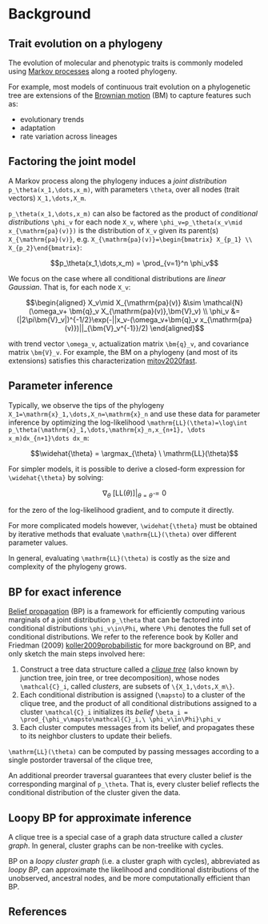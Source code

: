 # Background

## Trait evolution on a phylogeny
The evolution of molecular and phenotypic traits is commonly modeled using
[Markov processes](https://en.wikipedia.org/wiki/Markov_chain) along a rooted
phylogeny.

For example, most models of continuous trait evolution on a phylogenetic tree
are extensions of the
[Brownian motion](https://en.wikipedia.org/wiki/Wiener_process) (BM) to capture
features such as:
- evolutionary trends
- adaptation
- rate variation across lineages

## Factoring the joint model
A Markov process along the phylogeny induces a *joint distribution*
``p_\theta(x_1,\dots,x_m)``, with parameters ``\theta``, over all nodes
(trait vectors) ``X_1,\dots,X_m``.

``p_\theta(x_1,\dots,x_m)`` can also be factored as the product of *conditional
distributions* ``\phi_v`` for each node ``X_v``, where
``\phi_v=p_\theta(x_v\mid x_{\mathrm{pa}(v)})`` is the distribution of ``X_v``
given its parent(s) ``X_{\mathrm{pa}(v)}``, e.g.
``X_{\mathrm{pa}(v)}=\begin{bmatrix} X_{p_1} \\ X_{p_2}\end{bmatrix}``:
```math
p_\theta(x_1,\dots,x_m) = \prod_{v=1}^n \phi_v
```

We focus on the case where all conditional distributions are *linear Gaussian*.
That is, for each node ``X_v``:
```math
\begin{aligned}
X_v\mid X_{\mathrm{pa}(v)} &\sim \mathcal{N}(\omega_v+
\bm{q}_v X_{\mathrm{pa}(v)},\bm{V}_v) \\
\phi_v &= (|2\pi\bm{V}_v|)^{-1/2}\exp(-||x_v-(\omega_v+\bm{q}_v x_{\mathrm{pa}(v)})||_{\bm{V}_v^{-1}}/2)
\end{aligned}
```
with trend vector ``\omega_v``, actualization matrix ``\bm{q}_v``, and
covariance matrix ``\bm{V}_v``. For example, the BM on a phylogeny
(and most of its extensions)
satisfies this characterization [mitov2020fast](@cite).

## Parameter inference
Typically, we observe the tips of the phylogeny
``X_1=\mathrm{x}_1,\dots,X_n=\mathrm{x}_n`` and use these data for parameter
inference by optimizing the log-likelihood
``\mathrm{LL}(\theta)=\log\int p_\theta(\mathrm{x}_1,\dots,\mathrm{x}_n,x_{n+1},
\dots x_m)dx_{n+1}\dots dx_m``:
```math
\widehat{\theta} = \argmax_{\theta} \ \mathrm{LL}(\theta)
```

For simpler models, it is possible to derive a closed-form expression for
``\widehat{\theta}`` by solving:
```math
\nabla_\theta \ [\mathrm{LL}(\theta)]|_{\theta=\widehat{\theta}}=0
```
for the zero of the log-likelihood gradient, and to compute it directly.

For more complicated models however, ``\widehat{\theta}`` must be obtained by
iterative methods that evaluate ``\mathrm{LL}(\theta)`` over different
parameter values.

In general, evaluating ``\mathrm{LL}(\theta)`` is costly as the size and
complexity of the phylogeny grows.

## BP for exact inference
[Belief propagation](https://en.wikipedia.org/wiki/Belief_propagation) (BP) is a
framework for efficiently computing various
marginals of a joint distribution ``p_\theta`` that can be factored into
conditional distributions ``\phi_v\in\Phi``, where ``\Phi`` denotes the full set
of conditional distributions.
We refer to the reference book by Koller and Friedman (2009) [koller2009probabilistic](@cite)
for more background on BP, and only sketch the main steps involved here:

1. Construct a tree data structure called a
   [*clique tree*](https://en.wikipedia.org/wiki/Tree_decomposition)
   (also known by junction tree, join tree, or tree decomposition),
   whose nodes ``\mathcal{C}_i``, called *clusters*,
   are subsets of ``\{X_1,\dots,X_m\}``.
2. Each conditional distribution is assigned (``\mapsto``) to a cluster of the
   clique tree, and the product of all conditional distributions assigned to a
   cluster ``\mathcal{C}_i`` initializes its *belief*
   ``\beta_i = \prod_{\phi_v\mapsto\mathcal{C}_i,\ \phi_v\in\Phi}\phi_v``
3. Each cluster computes messages from its belief, and propagates these to its
   neighbor clusters to update their beliefs.

``\mathrm{LL}(\theta)`` can be computed by passing messages according to a
single postorder traversal of the clique tree,

An additional preorder traversal guarantees that every cluster belief is the
corresponding marginal of ``p_\theta``. That is, every cluster belief reflects
the conditional distribution of the cluster given the data.


## Loopy BP for approximate inference
A clique tree is a special case of a graph data structure called a
*cluster graph*. In general, cluster graphs can be non-treelike with cycles.

BP on a *loopy cluster graph* (i.e. a cluster graph with cycles), abbreviated
as *loopy BP*, can approximate the likelihood and conditional distributions of
the unobserved, ancestral nodes, and be more computationally efficient than BP.


## References

```@bibliography
```